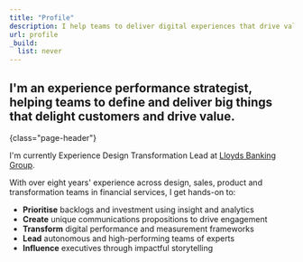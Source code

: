 ```yaml
---
title: "Profile"
description: I help teams to deliver digital experiences that drive value and deepen customer relationships by supercharging strategy, storytelling and measurement capabilities.
url: profile
_build:
  list: never
---
```


## I'm an experience performance strategist, helping teams to define and deliver big things that delight customers and drive value.
{class="page-header"}

I'm currently Experience Design Transformation Lead at [Lloyds Banking Group](https://www.lloydsbankinggroup.com).

With over eight years' experience across design, sales, product and transformation teams in financial services, I get hands-on to:

*   **Prioritise** backlogs and investment using insight and analytics
*   **Create** unique communications propositions to drive engagement
*   **Transform** digital performance and measurement frameworks
*   **Lead** autonomous and high-performing teams of experts
*   **Influence** executives through impactful storytelling